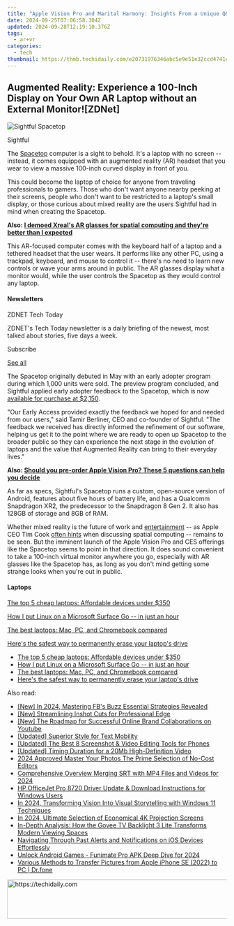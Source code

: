 ```yaml
---
title: "Apple Vision Pro and Marital Harmony: Insights From a Unique Q&A Session with a Sales Associate | Tech Reviews"
date: 2024-09-25T07:06:58.304Z
updated: 2024-09-28T12:19:10.376Z
tags:
  - ar+vr
categories:
  - tech
thumbnail: https://thmb.techidaily.com/e20731976346abc5e9e51e32ccd4741e92a00f139a0758d467d321b1a71642cd.jpg
---
```


## Augmented Reality: Experience a 100-Inch Display on Your Own AR Laptop without an External Monitor![ZDNet]

![Sightful Spacetop](https://www.zdnet.com/a/img/resize/7ff64b211bccdae9e023f61cf988dce7f8e58804/2024/01/18/92490641-9e15-4cbc-b3d4-66c68141e43c/spacetop.jpg?auto=webp&width=1280)

Sightful

The [Spacetop](https://sightful.com/) computer is a sight to behold. It's a laptop with no screen -- instead, it comes equipped with an augmented reality (AR) headset that you wear to view a massive 100-inch curved display in front of you. 

This could become the laptop of choice for anyone from traveling professionals to gamers. Those who don't want anyone nearby peeking at their screens, people who don't want to be restricted to a laptop's small display, or those curious about mixed reality are the users Sightful had in mind when creating the Spacetop. 

**Also: [I demoed Xreal's AR glasses for spatial computing and they're better than I expected](https://www.zdnet.com/article/i-demoed-xreals-ar-glasses-for-spatial-computing-and-theyre-better-than-i-expected/)**

This AR-focused computer comes with the keyboard half of a laptop and a tethered headset that the user wears. It performs like any other PC, using a trackpad, keyboard, and mouse to control it -- there's no need to learn new controls or wave your arms around in public. The AR glasses display what a monitor would, while the user controls the Spacetop as they would control any laptop.

#### Newsletters

ZDNET Tech Today

ZDNET's Tech Today newsletter is a daily briefing of the newest, most talked about stories, five days a week.

 Subscribe

[See all](https://www.zdnet.com/newsletters/)

The Spacetop originally debuted in May with an early adopter program during which 1,000 units were sold. The preview program concluded, and Sightful applied early adopter feedback to the Spacetop, which is now [available for purchase at $2,150](https://sightful.com/).

"Our Early Access provided exactly the feedback we hoped for and needed from our users," said Tamir Berliner, CEO and co-founder of Sightful. "The feedback we received has directly informed the refinement of our software, helping us get it to the point where we are ready to open up Spacetop to the broader public so they can experience the next stage in the evolution of laptops and the value that Augmented Reality can bring to their everyday lives."

**Also: [Should you pre-order Apple Vision Pro? These 5 questions can help you decide](https://www.zdnet.com/article/apple-vision-pro-should-you-pre-order/)**

As far as specs, Sightful's Spacetop runs a custom, open-source version of Android, features about five hours of battery life, and has a Qualcomm Snapdragon XR2, the predecessor to the Snapdragon 8 Gen 2\. It also has 128GB of storage and 8GB of RAM. 

Whether mixed reality is the future of work and [entertainment](https://www.zdnet.com/article/apple-is-now-marketing-vision-pro-as-the-ultimate-entertainment-device/) \-- as Apple CEO Tim Cook [often hints](https://www.zdnet.com/article/apple-vision-pro-in-stores-february-2-pre-orders-start-january-19/) when discussing spatial computing -- remains to be seen. But the imminent launch of the Apple Vision Pro and CES offerings like the Spacetop seems to point in that direction. It does sound convenient to take a 100-inch virtual monitor anywhere you go, especially with AR glasses like the Spacetop has, as long as you don't mind getting some strange looks when you're out in public. 

#### Laptops

[The top 5 cheap laptops: Affordable devices under $350](https://www.zdnet.com/article/best-cheap-laptop/ "The top 5 cheap laptops: Affordable devices under $350")

[How I put Linux on a Microsoft Surface Go -- in just an hour](https://www.zdnet.com/article/how-i-put-linux-on-a-microsoft-surface-go-in-just-an-hour/ "How I put Linux on a Microsoft Surface Go -- in just an hour")

[The best laptops: Mac, PC, and Chromebook compared](https://www.zdnet.com/article/best-laptop/ "The best laptops: Mac, PC, and Chromebook compared")

[Here's the safest way to permanently erase your laptop's drive](https://www.zdnet.com/article/wiping-a-windows-laptop-heres-the-safest-free-way-to-erase-your-personal-data/ "Here's the safest way to permanently erase your laptop's drive")

* [The top 5 cheap laptops: Affordable devices under $350](https://www.zdnet.com/article/best-cheap-laptop/ "The top 5 cheap laptops: Affordable devices under $350")
* [How I put Linux on a Microsoft Surface Go -- in just an hour](https://www.zdnet.com/article/how-i-put-linux-on-a-microsoft-surface-go-in-just-an-hour/ "How I put Linux on a Microsoft Surface Go -- in just an hour")
* [The best laptops: Mac, PC, and Chromebook compared](https://www.zdnet.com/article/best-laptop/ "The best laptops: Mac, PC, and Chromebook compared")
* [Here's the safest way to permanently erase your laptop's drive](https://www.zdnet.com/article/wiping-a-windows-laptop-heres-the-safest-free-way-to-erase-your-personal-data/ "Here's the safest way to permanently erase your laptop's drive")

<ins class="adsbygoogle"
     style="display:block"
     data-ad-format="autorelaxed"
     data-ad-client="ca-pub-7571918770474297"
     data-ad-slot="1223367746"></ins>

<ins class="adsbygoogle"
     style="display:block"
     data-ad-client="ca-pub-7571918770474297"
     data-ad-slot="8358498916"
     data-ad-format="auto"
     data-full-width-responsive="true"></ins>

<span class="atpl-alsoreadstyle">Also read:</span>
<div><ul>
<li><a href="https://facebook-videos.techidaily.com/new-in-2024-mastering-fbs-buzz-essential-strategies-revealed/"><u>[New] In 2024, Mastering FB's Buzz Essential Strategies Revealed</u></a></li>
<li><a href="https://some-tips.techidaily.com/new-streamlining-inshot-cuts-for-professional-edge/"><u>[New] Streamlining Inshot Cuts for Professional Edge</u></a></li>
<li><a href="https://some-tips.techidaily.com/new-the-roadmap-for-successful-online-brand-collaborations-on-youtube/"><u>[New] The Roadmap for Successful Online Brand Collaborations on Youtube</u></a></li>
<li><a href="https://some-tips.techidaily.com/updated-superior-style-for-text-mobility/"><u>[Updated] Superior Style for Text Mobility</u></a></li>
<li><a href="https://some-tips.techidaily.com/updated-the-best-8-screenshot-and-video-editing-tools-for-phones/"><u>[Updated] The Best 8 Screenshot & Video Editing Tools for Phones</u></a></li>
<li><a href="https://some-tips.techidaily.com/updated-timing-duration-for-a-20mb-high-definition-video/"><u>[Updated] Timing Duration for a 20Mb High-Definition Video</u></a></li>
<li><a href="https://article-helps.techidaily.com/2024-approved-master-your-photos-the-prime-selection-of-no-cost-editors/"><u>2024 Approved Master Your Photos The Prime Selection of No-Cost Editors</u></a></li>
<li><a href="https://extra-hints.techidaily.com/comprehensive-overview-merging-srt-with-mp4-files-and-videos-for-2024/"><u>Comprehensive Overview Merging SRT with MP4 Files and Videos for 2024</u></a></li>
<li><a href="https://hardware-updates.techidaily.com/hp-officejet-pro-8720-driver-update-and-download-instructions-for-windows-users/"><u>HP OfficeJet Pro 8720 Driver Update & Download Instructions for Windows Users</u></a></li>
<li><a href="https://some-tips.techidaily.com/in-2024-transforming-vision-into-visual-storytelling-with-windows-11-techniques/"><u>In 2024, Transforming Vision Into Visual Storytelling with Windows 11 Techniques</u></a></li>
<li><a href="https://some-approaches.techidaily.com/in-2024-ultimate-selection-of-economical-4k-projection-screens/"><u>In 2024, Ultimate Selection of Economical 4K Projection Screens</u></a></li>
<li><a href="https://eaxpv-info.techidaily.com/in-depth-analysis-how-the-govee-tv-backlight-3-lite-transforms-modern-viewing-spaces/"><u>In-Depth Analysis: How the Govee TV Backlight 3 Lite Transforms Modern Viewing Spaces</u></a></li>
<li><a href="https://tech-recovery.techidaily.com/navigating-through-past-alerts-and-notifications-on-ios-devices-effortlessly/"><u>Navigating Through Past Alerts and Notifications on iOS Devices Effortlessly</u></a></li>
<li><a href="https://some-tips.techidaily.com/unlock-android-games-funimate-pro-apk-deep-dive-for-2024/"><u>Unlock Android Games - Funimate Pro APK Deep Dive for 2024</u></a></li>
<li><a href="https://iphone-transfer.techidaily.com/various-methods-to-transfer-pictures-from-apple-iphone-se-2022-to-pc-drfone-by-drfone-transfer-from-ios/"><u>Various Methods to Transfer Pictures from Apple iPhone SE (2022) to PC | Dr.fone</u></a></li>
</ul></div>

<!-- affiliate ads begin -->
<a href="https://ephamedtechinc.pxf.io/c/5597632/2137202/26400" target="_top" id="2137202">
  <img src="//a.impactradius-go.com/display-ad/26400-2137202" border="0" alt="https://techidaily.com" width="728" height="90"/>
</a>
<img height="0" width="0" src="https://ephamedtechinc.pxf.io/i/5597632/2137202/26400" style="position:absolute;visibility:hidden;" border="0" />
<!-- affiliate ads end -->

